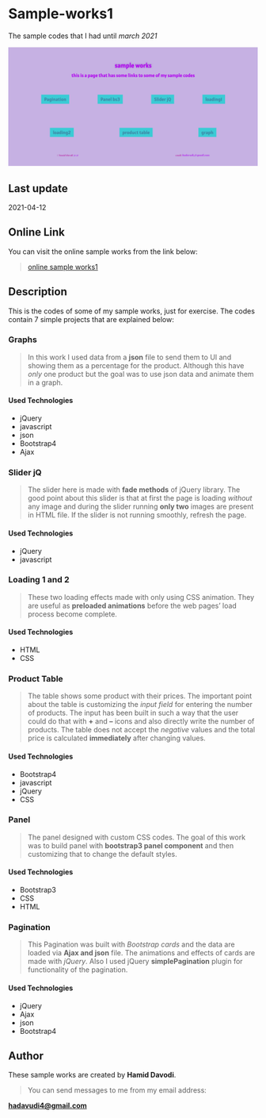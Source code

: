 # **Sample-works1**
The sample codes that I had until _march 2021_

![site image](site-image.PNG)
## Last update 
2021-04-12
## Online Link
You can visit the online sample works from the link below:

> [online sample works1](https://sample-works1.herokuapp.com)
## Description
This is the codes of some of my sample works, just for exercise. The codes contain 7 simple projects that are explained below:
### Graphs
> In this work I used data from a **json** file to send them to UI and showing them as a percentage for the product. Although this have _only_ one product but the goal was to use json data and animate them in a graph.
#### Used Technologies
* jQuery
* javascript
* json
* Bootstrap4
* Ajax
### Slider jQ
> The slider here is made with **fade methods** of jQuery library. The good point about this slider is that at first the page is loading _without_ any image and during the slider running **only two** images are present in HTML file. If the slider is not running smoothly, refresh the page.
#### Used Technologies
* jQuery
* javascript
### Loading 1 and 2
> These two loading effects made with only using CSS animation. They are useful as **preloaded animations** before the web pages’ load process become complete. 
#### Used Technologies
* HTML
* CSS
### Product Table
> The table shows some product with their prices. The important point about the table is customizing the _input field_ for entering the number of products. The input has been built in such a way that the user could do that with **+** and **–** icons and also directly write the number of products. The table does not accept the _negative_ values and the total price is calculated **immediately** after changing values.
#### Used Technologies
* Bootstrap4
* javascript
* jQuery
* CSS
### Panel
> The panel designed with custom CSS codes. The goal of this work was to build panel with **bootstrap3 panel component** and then customizing that to change the default styles.
#### Used Technologies
* Bootstrap3
* CSS
* HTML
### Pagination 
> This Pagination was built with _Bootstrap cards_ and the data are loaded via **Ajax and json** file. The animations and effects of cards are made with _jQuery_. Also I used jQuery **simplePagination** plugin for functionality of the pagination. 
#### Used Technologies
* jQuery
* Ajax
* json
* Bootstrap4
## Author
These sample works are created by **Hamid Davodi**.
 > You can send messages to me from my email address: 

**hadavudi4@gmail.com**



